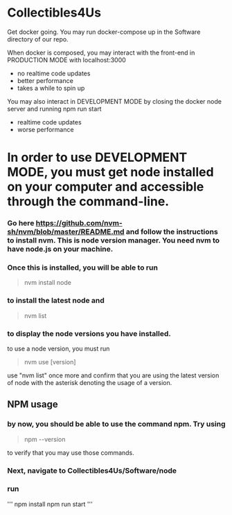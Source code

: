 ﻿# Collectibles4Us

Get docker going. You may run docker-compose up in the Software directory of our repo.

When docker is composed, you may interact with the front-end in PRODUCTION MODE with localhost:3000

- no realtime code updates
- better performance
- takes a while to spin up

You may also interact in DEVELOPMENT MODE by closing the docker node server and running npm run start

- realtime code updates
- worse performance

# In order to use DEVELOPMENT MODE, you must get node installed on your computer and accessible through the command-line.

### Go here https://github.com/nvm-sh/nvm/blob/master/README.md and follow the instructions to install nvm. This is node version manager. You need nvm to have node.js on your machine.

### Once this is installed, you will be able to run

> nvm install node

### to install the latest node and 

> nvm list

### to display the node versions you have installed.

to use a node version, you must run

> nvm use [version]

use "nvm list" once more and confirm that you are using the latest version of node with the asterisk denoting the usage of a version.

## NPM usage

### by now, you should be able to use the command npm. Try using

> npm --version 

to verify that you may use those commands.

### Next, navigate to Collectibles4Us/Software/node
### run
'''
npm install
npm run start
'''
